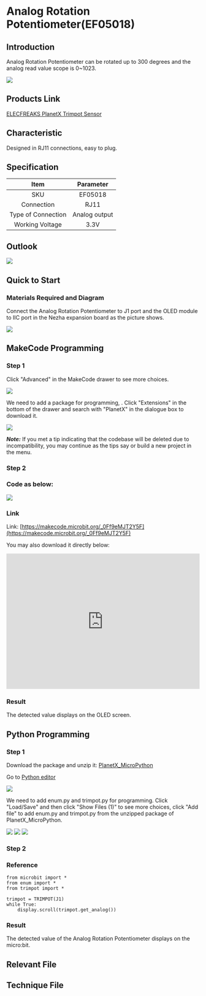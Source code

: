 # Analog Rotation Potentiometer(EF05018)

## Introduction

Analog Rotation Potentiometer can be rotated up to 300 degrees and the analog read value scope is 0~1023.

![](./images/05018_01.png)


## Products Link

[ELECFREAKS PlanetX Trimpot Sensor](https://shop.elecfreaks.com/products/elecfreaks-planetx-trimpot-sensor?_pos=1&_sid=9eec3cf02&_ss=r)

## Characteristic


 Designed in RJ11 connections, easy to plug.

## Specification


Item | Parameter 
:-: | :-: 
SKU|EF05018
Connection|RJ11
Type of Connection|Analog output
Working Voltage|3.3V

## Outlook



![](./images/05018_02.png)

## Quick to Start


### Materials Required and Diagram

 Connect the Analog Rotation Potentiometer to J1 port and the OLED module to IIC port in the Nezha expansion board as the picture shows.


![](./images/05018_03.png)

## MakeCode Programming


### Step 1

Click "Advanced" in the MakeCode drawer to see more choices.

![](./images/05001_04.png)

We need to add a package for programming, . Click "Extensions" in the bottom of the drawer and search with "PlanetX" in the dialogue box to download it. 

![](./images/05001_05.png)

***Note:*** If you met a tip indicating that the codebase will be deleted due to incompatibility, you may continue as the tips say or build a new project in the menu. 

### Step 2

### Code as below:

![](./images/05018_06.png)


### Link
Link: [https://makecode.microbit.org/_0Ff9eMJT2Y5F](https://makecode.microbit.org/_0Ff9eMJT2Y5F)

You may also download it directly below: 

<div style="position:relative;height:0;padding-bottom:70%;overflow:hidden;"><iframe style="position:absolute;top:0;left:0;width:100%;height:100%;" src="https://makecode.microbit.org/#pub:_0Ff9eMJT2Y5F" frameborder="0" sandbox="allow-popups allow-forms allow-scripts allow-same-origin"></iframe></div>  


### Result
 The detected value displays on the OLED screen. 

## Python Programming 


### Step 1

Download the package and unzip it: [PlanetX_MicroPython](https://github.com/lionyhw/PlanetX_MicroPython/archive/master.zip)

Go to  [Python editor](https://python.microbit.org/v/2.0)

![](./images/05001_07.png)

We need to add enum.py and trimpot.py for programming. Click "Load/Save" and then click "Show Files (1)" to see more choices, click "Add file" to add enum.py and trimpot.py from the unzipped package of PlanetX_MicroPython. 

![](./images/05001_08.png)
![](./images/05001_09.png)
![](./images/05018_10.png)

### Step 2

### Reference

```
from microbit import *
from enum import *
from trimpot import *

trimpot = TRIMPOT(J1)
while True:
    display.scroll(trimpot.get_analog())
```


### Result
 The detected value of the Analog Rotation Potentiometer displays on the micro:bit. 

## Relevant File


## Technique File


